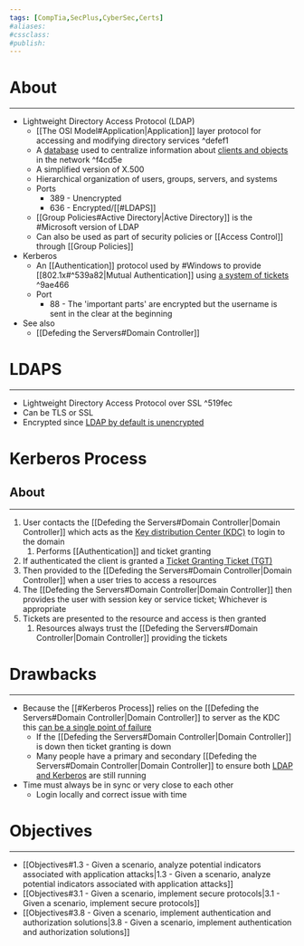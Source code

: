 ```yaml
---
tags: [CompTia,SecPlus,CyberSec,Certs]
#aliases:
#cssclass:
#publish:
---
```


# About
---
- Lightweight Directory Access Protocol (LDAP)
	- [[The OSI Model#Application|Application]] layer protocol for accessing and modifying directory services ^defef1
	- A <u>database</u> used to centralize information about <u>clients and objects</u> in the network ^f4cd5e
	- A simplified version of X.500
	- Hierarchical organization of users, groups, servers, and systems
	- Ports
		- 389 - Unencrypted
		- 636 - Encrypted/[[#LDAPS]]
	- [[Group Policies#Active Directory|Active Directory]] is the #Microsoft version of LDAP
	- Can also be used as part of security policies or [[Access Control]] through [[Group Policies]]
- Kerberos
	- An [[Authentication]] protocol used by #Windows to provide [[802.1x#^539a82|Mutual Authentication]] using <u>a system of tickets</u> ^9ae466
	- Port
		- 88 - The 'important parts' are encrypted but the username is sent in the clear at the beginning
- See also
	- [[Defeding the Servers#Domain Controller]]

# LDAPS
---
- Lightweight Directory Access Protocol over SSL ^519fec
- Can be TLS or SSL
- Encrypted since <u>LDAP by default is unencrypted</u>

# Kerberos Process

## About
---
1. User contacts the [[Defeding the Servers#Domain Controller|Domain Controller]] which acts as the <u>Key distribution Center (KDC)</u> to login to the domain
	1. Performs [[Authentication]] and ticket granting
2. If authenticated the client is granted a <u>Ticket Granting Ticket (TGT)</u>
3. Then provided to the [[Defeding the Servers#Domain Controller|Domain Controller]] when a user tries to access a resources
4. The [[Defeding the Servers#Domain Controller|Domain Controller]] then provides the user with session key or service ticket; Whichever is appropriate
5. Tickets are presented to the resource and access is then granted
	1. Resources always trust the [[Defeding the Servers#Domain Controller|Domain Controller]] providing the tickets

# Drawbacks
---
- Because the [[#Kerberos Process]] relies on the [[Defeding the Servers#Domain Controller|Domain Controller]] to server as the KDC this <u>can be a single point of failure</u>
	- If the [[Defeding the Servers#Domain Controller|Domain Controller]] is down then ticket granting is down
	- Many people have a primary and secondary [[Defeding the Servers#Domain Controller|Domain Controller]] to ensure both <u>LDAP and Kerberos</u> are still running
- Time must always be in sync or very close to each other
	- Login locally and correct issue with time

# Objectives
---
- [[Objectives#1.3 - Given a scenario, analyze potential indicators associated with application attacks|1.3 - Given a scenario, analyze potential indicators associated with application attacks]]
- [[Objectives#3.1 - Given a scenario, implement secure protocols|3.1 - Given a scenario, implement secure protocols]]
- [[Objectives#3.8 - Given a scenario, implement authentication and authorization solutions|3.8 - Given a scenario, implement authentication and authorization solutions]]